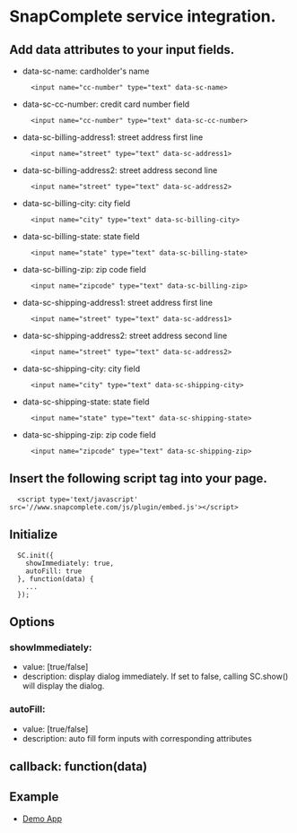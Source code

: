 SnapComplete service integration.
=====

## Add data attributes to your input fields.

* data-sc-name: cardholder's name
  ```
    <input name="cc-number" type="text" data-sc-name>
  ```
* data-sc-cc-number: credit card number field
  ```
    <input name="cc-number" type="text" data-sc-cc-number>
  ```
* data-sc-billing-address1: street address first line 
  ```
    <input name="street" type="text" data-sc-address1>
  ```
* data-sc-billing-address2: street address second line
  ```
    <input name="street" type="text" data-sc-address2>
  ```
* data-sc-billing-city: city field
  ```
    <input name="city" type="text" data-sc-billing-city>
  ```
* data-sc-billing-state: state field
  ```
    <input name="state" type="text" data-sc-billing-state>
  ```
* data-sc-billing-zip: zip code field
  ```
    <input name="zipcode" type="text" data-sc-billing-zip>
  ```
* data-sc-shipping-address1: street address first line 
  ```
    <input name="street" type="text" data-sc-address1>
  ```
* data-sc-shipping-address2: street address second line
  ```
    <input name="street" type="text" data-sc-address2>
  ```
* data-sc-shipping-city: city field
  ```
    <input name="city" type="text" data-sc-shipping-city>
  ```
* data-sc-shipping-state: state field
  ```
    <input name="state" type="text" data-sc-shipping-state>
  ```
* data-sc-shipping-zip: zip code field
  ```
    <input name="zipcode" type="text" data-sc-shipping-zip>
  ```

## Insert the following script tag into your page.
```
  <script type='text/javascript' src='//www.snapcomplete.com/js/plugin/embed.js'></script>
```

## Initialize
```
  SC.init({
    showImmediately: true,
    autoFill: true
  }, function(data) {
    ...
  });
```

## Options

### showImmediately: 
* value: [true/false] 
* description: display dialog immediately. If set to false, calling SC.show()
  will display the dialog.

### autoFill:
* value: [true/false]
* description: auto fill form inputs with corresponding attributes

## callback: function(data)

## Example
* [Demo App](http://snapcomplete.github.io/embed)
